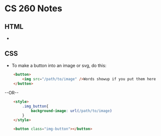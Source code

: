 # CS 260 Notes

## HTML

- 

## CSS 

- To make a button into an image or svg, do this: 
```html
    <button>
        <img src="/path/to/image" />Words showup if you put them here
    </button>
```

--OR--

```html
    <style>
        .img_button{
            background-image: url(/path/to/image)
        }
    </style>

    <button class="img-button"></button>
```